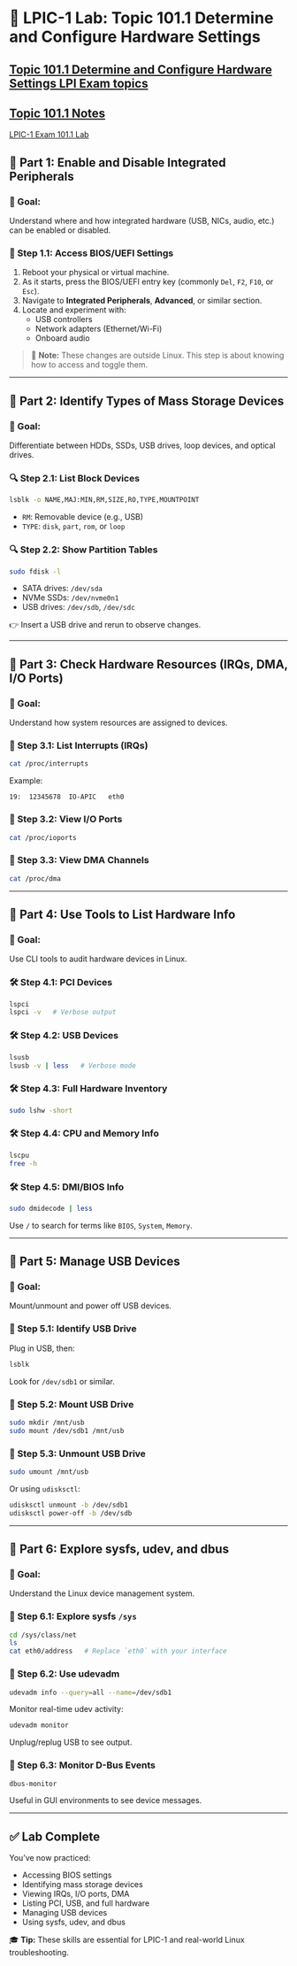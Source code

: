 # 🧪 LPIC-1 Lab: Topic 101.1 Determine and Configure Hardware Settings
[Topic 101.1 Determine and Configure Hardware Settings LPI Exam topics](https://www.lpi.org/our-certifications/exam-101-102-objectives/#101.1_Determine_and_configure_hardware_settings)
---
[Topic 101.1 Notes](https://1drv.ms/w/c/354f1c8d534fbced/Ef7G_xVPG0ZJu6wZ0DdeGSUBmSy6RBxTid3fkbKFnt8J-w?e=Mm5yvf)
---
[LPIC-1 Exam 101.1 Lab](https://1drv.ms/w/c/354f1c8d534fbced/EZOo5qb56thNhBnLrsEatygBT3OPsqAiqxEYwSc89oVSxQ?e=kbBURl)
## 🔸 Part 1: Enable and Disable Integrated Peripherals

### 🎯 Goal:
Understand where and how integrated hardware (USB, NICs, audio, etc.) can be enabled or disabled.

### 🔧 Step 1.1: Access BIOS/UEFI Settings

1. Reboot your physical or virtual machine.
2. As it starts, press the BIOS/UEFI entry key (commonly `Del`, `F2`, `F10`, or `Esc`).
3. Navigate to **Integrated Peripherals**, **Advanced**, or similar section.
4. Locate and experiment with:
   - USB controllers
   - Network adapters (Ethernet/Wi-Fi)
   - Onboard audio

> 📝 **Note:** These changes are outside Linux. This step is about knowing how to access and toggle them.

---

## 🔸 Part 2: Identify Types of Mass Storage Devices

### 🎯 Goal:
Differentiate between HDDs, SSDs, USB drives, loop devices, and optical drives.

### 🔍 Step 2.1: List Block Devices

```bash
lsblk -o NAME,MAJ:MIN,RM,SIZE,RO,TYPE,MOUNTPOINT
```

- `RM`: Removable device (e.g., USB)
- `TYPE`: `disk`, `part`, `rom`, or `loop`

### 🔍 Step 2.2: Show Partition Tables

```bash
sudo fdisk -l
```

- SATA drives: `/dev/sda`
- NVMe SSDs: `/dev/nvme0n1`
- USB drives: `/dev/sdb`, `/dev/sdc`

👉 Insert a USB drive and rerun to observe changes.

---

## 🔸 Part 3: Check Hardware Resources (IRQs, DMA, I/O Ports)

### 🎯 Goal:
Understand how system resources are assigned to devices.

### 📘 Step 3.1: List Interrupts (IRQs)

```bash
cat /proc/interrupts
```

Example:
```
19:  12345678  IO-APIC   eth0
```

### 📘 Step 3.2: View I/O Ports

```bash
cat /proc/ioports
```

### 📘 Step 3.3: View DMA Channels

```bash
cat /proc/dma
```

---

## 🔸 Part 4: Use Tools to List Hardware Info

### 🎯 Goal:
Use CLI tools to audit hardware devices in Linux.

### 🛠️ Step 4.1: PCI Devices

```bash
lspci
lspci -v   # Verbose output
```

### 🛠️ Step 4.2: USB Devices

```bash
lsusb
lsusb -v | less   # Verbose mode
```

### 🛠️ Step 4.3: Full Hardware Inventory

```bash
sudo lshw -short
```

### 🛠️ Step 4.4: CPU and Memory Info

```bash
lscpu
free -h
```

### 🛠️ Step 4.5: DMI/BIOS Info

```bash
sudo dmidecode | less
```

Use `/` to search for terms like `BIOS`, `System`, `Memory`.

---

## 🔸 Part 5: Manage USB Devices

### 🎯 Goal:
Mount/unmount and power off USB devices.

### 💾 Step 5.1: Identify USB Drive

Plug in USB, then:

```bash
lsblk
```

Look for `/dev/sdb1` or similar.

### 💾 Step 5.2: Mount USB Drive

```bash
sudo mkdir /mnt/usb
sudo mount /dev/sdb1 /mnt/usb
```

### 💾 Step 5.3: Unmount USB Drive

```bash
sudo umount /mnt/usb
```

Or using `udisksctl`:

```bash
udisksctl unmount -b /dev/sdb1
udisksctl power-off -b /dev/sdb
```

---

## 🔸 Part 6: Explore sysfs, udev, and dbus

### 🎯 Goal:
Understand the Linux device management system.

### 🧠 Step 6.1: Explore sysfs `/sys`

```bash
cd /sys/class/net
ls
cat eth0/address   # Replace `eth0` with your interface
```

### 🧠 Step 6.2: Use udevadm

```bash
udevadm info --query=all --name=/dev/sdb1
```

Monitor real-time udev activity:

```bash
udevadm monitor
```

Unplug/replug USB to see output.

### 🧠 Step 6.3: Monitor D-Bus Events

```bash
dbus-monitor
```

Useful in GUI environments to see device messages.

---

## ✅ Lab Complete

You’ve now practiced:

- Accessing BIOS settings
- Identifying mass storage devices
- Viewing IRQs, I/O ports, DMA
- Listing PCI, USB, and full hardware
- Managing USB devices
- Using sysfs, udev, and dbus

🎓 **Tip:** These skills are essential for LPIC-1 and real-world Linux troubleshooting.
